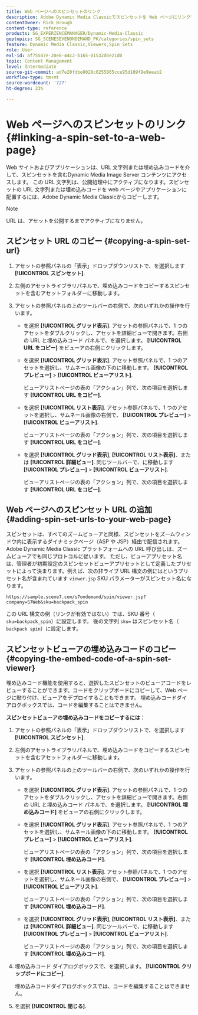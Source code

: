 ```yaml
---
title: Web ページへのスピンセットのリンク
description: Adobe Dynamic Media Classicでスピンセットを Web ページにリンクする方法を説明します。
contentOwner: Rick Brough
content-type: reference
products: SG_EXPERIENCEMANAGER/Dynamic-Media-Classic
geptopics: SG_SCENESEVENONDEMAND_PK/categories/spin_sets
feature: Dynamic Media Classic,Viewers,Spin Sets
role: User
exl-id: af75547e-20e8-44c2-b165-01532d6e21d0
topic: Content Management
level: Intermediate
source-git-commit: ad7e20fdbe9028c6255865cce95d109f9e9eeab2
workflow-type: tm+mt
source-wordcount: '727'
ht-degree: 23%

---
```


# Web ページへのスピンセットのリンク{#linking-a-spin-set-to-a-web-page}

Web サイトおよびアプリケーションは、URL 文字列または埋め込みコードを介して、スピンセットを含むDynamic Media Image Server コンテンツにアクセスします。 この URL 文字列は、公開処理中にアクティブになります。スピンセットの URL 文字列または埋め込みコードを web ページやアプリケーションに配置するには、Adobe Dynamic Media Classicからコピーします。

>[!NOTE]
>
>URL は、アセットを公開するまでアクティブになりません。

## スピンセット URL のコピー {#copying-a-spin-set-url}

1. アセットの参照パネルの「表示」ドロップダウンリストで、を選択します **[!UICONTROL スピンセット]**.
1. 左側のアセットライブラリパネルで、埋め込みコードをコピーするスピンセットを含むアセットフォルダーに移動します。
1. アセットの参照パネルの上のツールバーの右側で、次のいずれかの操作を行います。

   * を選択 **[!UICONTROL グリッド表示]**. アセットの参照パネルで、1 つのアセットをダブルクリックし、アセットを詳細ビューで開きます。右側の URL と埋め込みコード パネルで、を選択します。 **[!UICONTROL URL をコピー]** をビューアの右側にクリックします。
   * を選択 **[!UICONTROL グリッド表示]**. アセット参照パネルで、1 つのアセットを選択し、サムネール画像の下のに移動します。 **[!UICONTROL プレビュー]** > **[!UICONTROL ビューアリスト]**.

     ビューアリストページの表の「アクション」列で、次の項目を選択します **[!UICONTROL URL をコピー]**.

   * を選択 **[!UICONTROL リスト表示]**. アセット参照パネルで、1 つのアセットを選択し、サムネール画像の右側で、 **[!UICONTROL プレビュー]** > **[!UICONTROL ビューアリスト]**.

     ビューアリストページの表の「アクション」列で、次の項目を選択します **[!UICONTROL URL をコピー]**.

   * を選択 **[!UICONTROL グリッド表示]**, **[!UICONTROL リスト表示]**、または **[!UICONTROL 詳細ビュー]**. 同じツールバーで、に移動します **[!UICONTROL プレビュー]** > **[!UICONTROL ビューアリスト]**.

     ビューアリストページの表の「アクション」列で、次の項目を選択します **[!UICONTROL URL をコピー]**.

## Web ページへのスピンセット URL の追加 {#adding-spin-set-urls-to-your-web-page}

スピンセットは、すべてのズームビューアと同様、スピンセットをズームウィンドウ内に表示するダイナミックページ（ASP や JSP）経由で配信されます。Adobe Dynamic Media Classic プラットフォームへの URL 呼び出しは、ズームビューアでも同じプロトコルに従います。 ただし、ビューアプリセット名は、管理者が初期設定のスピンセットビューアプリセットとして定義したプリセットによって決まります。例えば、次の非ライブ URL 構文の例にはというプリセット名が含まれています `viewer.jsp` SKU パラメーターがスピンセット名になります。

```as3
https://sample.scene7.com/s7ondemand/spin/viewer.jsp?company=S7Web&sku=backpack_spin
```

この URL 構文の例（リンクが有効ではない）では、SKU 番号（ `sku=backpack_spin`）に設定します。 後の文字列 `sku=` はスピンセット名（ `backpack spin`）に設定します。

## スピンセットビューアの埋め込みコードのコピー {#copying-the-embed-code-of-a-spin-set-viewer}

埋め込みコード機能を使用すると、選択したスピンセットのビューアコードをレビューすることができます。コードをクリップボードにコピーして、Web ページに貼り付け、ビューアをデプロイすることもできます。 埋め込みコードダイアログボックスでは、コードを編集することはできません。

**スピンセットビューアの埋め込みコードをコピーするには：**

1. アセットの参照パネルの「表示」ドロップダウンリストで、を選択します **[!UICONTROL スピンセット]**.
1. 左側のアセットライブラリパネルで、埋め込みコードをコピーするスピンセットを含むアセットフォルダーに移動します。
1. アセットの参照パネルの上のツールバーの右側で、次のいずれかの操作を行います。

   * を選択 **[!UICONTROL グリッド表示]**. アセットの参照パネルで、1 つのアセットをダブルクリックし、アセットを詳細ビューで開きます。右側の URL と埋め込みコード パネルで、を選択します。 **[!UICONTROL 埋め込みコード]** をビューアの右側にクリックします。
   * を選択 **[!UICONTROL グリッド表示]**. アセット参照パネルで、1 つのアセットを選択し、サムネール画像の下のに移動します。 **[!UICONTROL プレビュー]** > **[!UICONTROL ビューアリスト]**.

     ビューアリストページの表の「アクション」列で、次の項目を選択します **[!UICONTROL 埋め込みコード]**.

   * を選択 **[!UICONTROL リスト表示]**. アセット参照パネルで、1 つのアセットを選択し、サムネール画像の右側で、 **[!UICONTROL プレビュー]** > **[!UICONTROL ビューアリスト]**.

     ビューアリストページの表の「アクション」列で、次の項目を選択します **[!UICONTROL 埋め込みコード]**.

   * を選択 **[!UICONTROL グリッド表示]**, **[!UICONTROL リスト表示]**、または **[!UICONTROL 詳細ビュー]**. 同じツールバーで、に移動します **[!UICONTROL プレビュー]** > **[!UICONTROL ビューアリスト]**.

     ビューアリストページの表の「アクション」列で、次の項目を選択します **[!UICONTROL 埋め込みコード]**.

1. 埋め込みコード ダイアログボックスで、を選択します。 **[!UICONTROL クリップボードにコピー]**.

   埋め込みコードダイアログボックスでは、コードを編集することはできません。

1. を選択 **[!UICONTROL 閉じる]**.
